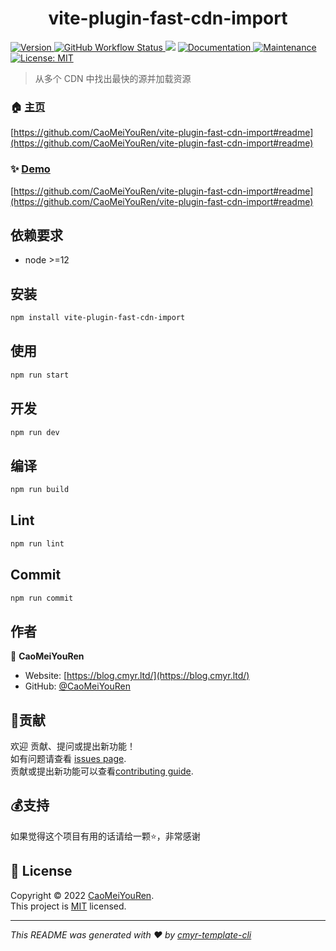 <h1 align="center">vite-plugin-fast-cdn-import </h1>
<p>
  <a href="https://www.npmjs.com/package/vite-plugin-fast-cdn-import" target="_blank">
    <img alt="Version" src="https://img.shields.io/npm/v/vite-plugin-fast-cdn-import.svg">
  </a>
  <a href="https://github.com/CaoMeiYouRen/vite-plugin-fast-cdn-import/actions?query=workflow%3ARelease" target="_blank">
    <img alt="GitHub Workflow Status" src="https://img.shields.io/github/workflow/status/CaoMeiYouRen/vite-plugin-fast-cdn-import/Release">
  </a>
  <img src="https://img.shields.io/badge/node-%3E%3D12-blue.svg" />
  <a href="https://github.com/CaoMeiYouRen/vite-plugin-fast-cdn-import#readme" target="_blank">
    <img alt="Documentation" src="https://img.shields.io/badge/documentation-yes-brightgreen.svg" />
  </a>
  <a href="https://github.com/CaoMeiYouRen/vite-plugin-fast-cdn-import/graphs/commit-activity" target="_blank">
    <img alt="Maintenance" src="https://img.shields.io/badge/Maintained%3F-yes-green.svg" />
  </a>
  <a href="https://github.com/CaoMeiYouRen/vite-plugin-fast-cdn-import/blob/master/LICENSE" target="_blank">
    <img alt="License: MIT" src="https://img.shields.io/badge/License-MIT-yellow.svg" />
  </a>
</p>


> 从多个 CDN 中找出最快的源并加载资源

### 🏠 [主页](https://github.com/CaoMeiYouRen/vite-plugin-fast-cdn-import#readme)

[https://github.com/CaoMeiYouRen/vite-plugin-fast-cdn-import#readme](https://github.com/CaoMeiYouRen/vite-plugin-fast-cdn-import#readme)


### ✨ [Demo](https://github.com/CaoMeiYouRen/vite-plugin-fast-cdn-import#readme)

[https://github.com/CaoMeiYouRen/vite-plugin-fast-cdn-import#readme](https://github.com/CaoMeiYouRen/vite-plugin-fast-cdn-import#readme)


## 依赖要求


- node >=12

## 安装

```sh
npm install vite-plugin-fast-cdn-import
```

## 使用

```sh
npm run start
```

## 开发

```sh
npm run dev
```

## 编译

```sh
npm run build
```

## Lint

```sh
npm run lint
```

## Commit

```sh
npm run commit
```


## 作者


👤 **CaoMeiYouRen**

* Website: [https://blog.cmyr.ltd/](https://blog.cmyr.ltd/)
* GitHub: [@CaoMeiYouRen](https://github.com/CaoMeiYouRen)


## 🤝贡献

欢迎 贡献、提问或提出新功能！<br />如有问题请查看 [issues page](https://github.com/CaoMeiYouRen/vite-plugin-fast-cdn-import/issues). <br/>贡献或提出新功能可以查看[contributing guide](https://github.com/CaoMeiYouRen/vite-plugin-fast-cdn-import/blob/master/CONTRIBUTING.md).

## 💰支持

如果觉得这个项目有用的话请给一颗⭐️，非常感谢

## 📝 License

Copyright © 2022 [CaoMeiYouRen](https://github.com/CaoMeiYouRen).<br />
This project is [MIT](https://github.com/CaoMeiYouRen/vite-plugin-fast-cdn-import/blob/master/LICENSE) licensed.

***
_This README was generated with ❤️ by [cmyr-template-cli](https://github.com/CaoMeiYouRen/cmyr-template-cli)_
